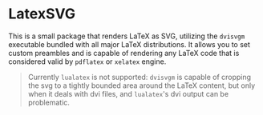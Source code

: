 # LatexSVG

This is a small package that renders LaTeX as SVG, utilizing the `dvisvgm` executable bundled with all major LaTeX distributions. It allows you to set custom preambles and is capable of rendering any LaTeX code that is considered valid by `pdflatex` or `xelatex` engine.

> Currently `lualatex` is not supported: `dvisvgm` is capable of cropping the svg to a tightly bounded area around the LaTeX content, but only when it deals with dvi files, and `lualatex`'s dvi output can be problematic.

